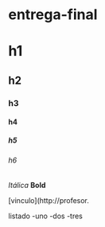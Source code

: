 # entrega-final
# h1 #
## h2 ##
### h3 ###
#### h4 ####
##### h5 #####
###### h6 ######
*Itálica*
**Bold**

[vinculo](http://profesor.

listado
-uno
-dos
-tres
